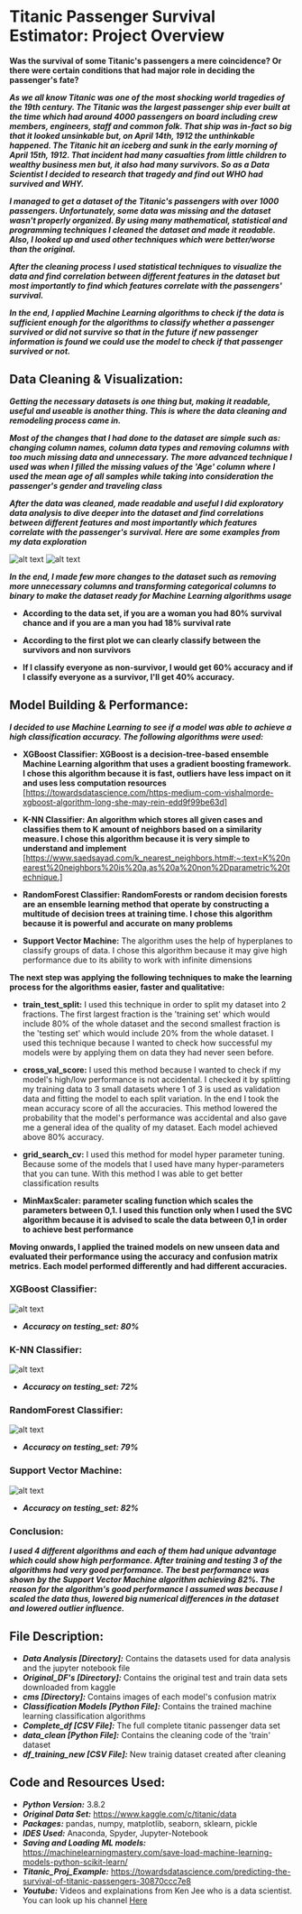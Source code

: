 # Titanic Passenger Survival Estimator: Project Overview #
**Was the survival of some Titanic's passengers a mere coincidence? Or there were certain conditions that had major role in deciding the passenger's fate?**

***As we all know Titanic was one of the most shocking world tragedies of the 19th century. The Titanic was the largest passenger ship ever built at the time which had around 4000 passengers on board including crew members, engineers, staff and common folk. That ship was in-fact so big that it looked unsinkable but, on April 14th, 1912 the unthinkable happened. The Titanic hit an iceberg and sunk in the early morning of April 15th, 1912. That incident had many casualties from little children to wealthy business men but, it also had many survivors. So as a Data Scientist I decided to research that tragedy and find out WHO had survived and WHY.***

***I managed to get a dataset of the Titanic's passengers with over 1000 passengers. Unfortunately, some data was missing and the dataset wasn't properly organized. By using many mathematical, statistical and programming techniques I cleaned the dataset and made it readable. 
Also, I looked up and used other techniques which were better/worse than the original.***

***After the cleaning process I used statistical techniques to visualize the data and find correlation between different features in the dataset but most importantly to find which features correlate with the passengers' survival.***

***In the end, I applied Machine Learning algorithms to check if the data is sufficient enough for the algorithms to classify whether a passenger survived or did not survive so that in the future if new passenger information is found we could use the model to check if that passenger survived or not.***

## Data Cleaning & Visualization:
***Getting the necessary datasets is one thing but, making it readable, useful and useable is another thing. This is where the data cleaning and remodeling process came in.***

***Most of the changes that I had done to the dataset are simple such as: changing column names, column data types and removing columns with too much missing data and unnecessary. The more advanced technique I used was when I filled the missing values of the 'Age' column where I used the mean age of all samples while taking into consideration the passenger's gender and traveling class***

***After the data was cleaned, made readable and useful I did exploratory data analysis to dive deeper into the dataset and find correlations between different features and most importantly which features correlate with the passenger's survival. Here are some examples from my data exploration***

![alt text][plot2] ![alt text][plot4]

[plot2]: https://github.com/AlexOsokin97/titanic_casualties_proj/blob/master/Data_Analysis/MaleFemaleSurvived.png "MaleFemaleSurvived"
[plot4]: https://github.com/AlexOsokin97/titanic_casualties_proj/blob/master/Data_Analysis/fig.png "Survivals/Deaths in each gender "

***In the end, I made few more changes to the dataset such as removing more unnecessary columns and transforming categorical columns to binary to make the dataset ready for Machine Learning algorithms usage***

* **According to the data set, if you are a woman you had 80% survival chance and if you are a man you had 18% survival rate** 

* **According to the first plot we can clearly classify between the survivors and non survivors**

* **If I classify everyone as non-survivor, I would get 60% accuracy and if I classify everyone as a survivor, I'll get 40% accuracy.**

## Model Building & Performance:
***I decided to use Machine Learning to see if a model was able to achieve a high classification accuracy. The following algorithms were used:***

* **XGBoost Classifier: XGBoost is a decision-tree-based ensemble Machine Learning algorithm that uses a gradient boosting framework. I chose this algorithm because it is fast, outliers have less impact on it and uses less computation resources** [https://towardsdatascience.com/https-medium-com-vishalmorde-xgboost-algorithm-long-she-may-rein-edd9f99be63d]

* **K-NN Classifier: An algorithm which stores all given cases and classifies them to K amount of neighbors based on a similarity measure. I chose this algorithm because it is very simple to understand and implement** [https://www.saedsayad.com/k_nearest_neighbors.htm#:~:text=K%20nearest%20neighbors%20is%20a,as%20a%20non%2Dparametric%20technique.]

* **RandomForest Classifier: RandomForests or random decision forests are an ensemble learning method that operate by constructing a multitude of decision trees at training time. I chose this algorithm because it is powerful and accurate on many problems** 

* **Support Vector Machine:** The algorithm uses the help of hyperplanes to classify groups of data. I chose this algorithm because it may give high performance due to its ability to work with infinite dimensions

**The next step was applying the following techniques to make the learning process for the algorithms easier, faster and qualitative:**

* **train_test_split:** I used this technique in order to split my dataset into 2 fractions. The first largest fraction is the 'training set' which would include 80% of the whole dataset and the second smallest fraction is the 'testing set' which would include 20% from the whole dataset. I used this technique because I wanted to check how successful my models were by applying them on data they had never seen before.

* **cross_val_score:** I used this method because I wanted to check if my model's high/low performance is not accidental. I checked it by splitting my training data to 3 small datasets where 1 of 3 is used as validation data and fitting the model to each split variation. In the end I took the mean accuracy score of all the accuracies. This method lowered the probability that the model's performance was accidental and also gave me a general idea of the quality of my dataset. Each model achieved above 80% accuracy.

* **grid_search_cv:** I used this method for model hyper parameter tuning. Because some of the models that I used have many hyper-parameters that you can tune. With this method I was able to get better classification results

* **MinMaxScaler: parameter scaling function which scales the parameters between 0,1. I used this function only when I used the SVC algorithm because it is advised to scale the data between 0,1 in order to achieve best performance**

**Moving onwards, I applied the trained models on new unseen data and evaluated their performance using the accuracy and confusion matrix metrics. Each model performed differently and had different accuracies.**

### XGBoost Classifier:
![alt text][plot1]

* ***Accuracy on testing_set: 80%*** 

### K-NN Classifier:
![alt text][plot3]

* ***Accuracy on testing_set: 72%*** 

### RandomForest Classifier:
![alt text][plot5]

* ***Accuracy on testing_set: 79%*** 

### Support Vector Machine:
![alt text][plot6]

* ***Accuracy on testing_set: 82%***

[plot1]: https://github.com/AlexOsokin97/titanic_casualties_proj/blob/master/cms/xgb_cm.png "xgbcm"
[plot3]: https://github.com/AlexOsokin97/titanic_casualties_proj/blob/master/cms/knc_cm.png "knccm"
[plot5]: https://github.com/AlexOsokin97/titanic_casualties_proj/blob/master/cms/rfc_cm.png "rfccm"
[plot6]: https://github.com/AlexOsokin97/titanic_casualties_proj/blob/master/cms/svc_cm.png "svmcm"

### Conclusion:
***I used 4 different algorithms and each of them had unique advantage which could show high performance. After training and testing 3 of the algorithms had very good performance. The best performance was shown by the Support Vector Machine algorithm achieving 82%. The reason for the algorithm's good performance I assumed was because I scaled the data thus, lowered big numerical differences in the dataset and lowered outlier influence.***

## File Description:
* ***Data Analysis [Directory]:*** Contains the datasets used for data analysis and the jupyter notebook file
* ***Original_DF's [Directory]:*** Contains the original test and train data sets downloaded from kaggle
* ***cms [Directory]:*** Contains images of each model's confusion matrix
* ***Classification Models [Python File]:*** Contains the trained machine learning classification algorithms 
* ***Complete_df [CSV File]:*** The full complete titanic passenger data set
* ***data_clean [Python File]:*** Contains the cleaning code of the 'train' dataset
* ***df_training_new [CSV File]:*** New trainig dataset created after cleaning

## Code and Resources Used:
* ***Python Version:*** 3.8.2
* ***Original Data Set:*** <https://www.kaggle.com/c/titanic/data>
* ***Packages:*** pandas, numpy, matplotlib, seaborn, sklearn, pickle
* ***IDES Used:*** Anaconda, Spyder, Jupyter-Notebook
* ***Saving and Loading ML models:*** <https://machinelearningmastery.com/save-load-machine-learning-models-python-scikit-learn/>
* ***Titanic_Proj_Example:*** <https://towardsdatascience.com/predicting-the-survival-of-titanic-passengers-30870ccc7e8>
* ***Youtube:*** Videos and explainations from Ken Jee who is a data scientist. You can look up his channel [Here](https://www.youtube.com/channel/UCiT9RITQ9PW6BhXK0y2jaeg)
